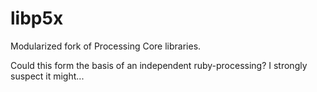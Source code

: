# libp5x
Modularized fork of Processing Core libraries.

Could this form the basis of an independent ruby-processing? I strongly suspect it might...
